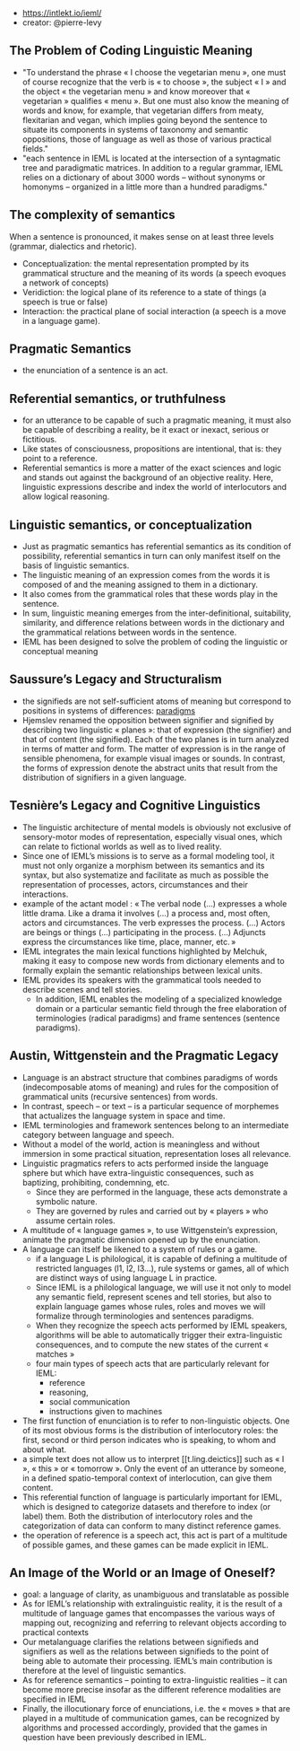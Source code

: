 
- https://intlekt.io/ieml/
- creator: @pierre-levy

## The Problem of Coding Linguistic Meaning

- "To understand the phrase « I choose the vegetarian menu », one must of course recognize that the verb is « to choose », the subject « I » and the object « the vegetarian menu » and know moreover that « vegetarian » qualifies « menu ». But one must also know the meaning of words and know, for example, that vegetarian differs from meaty, flexitarian and vegan, which implies going beyond the sentence to situate its components in systems of taxonomy and semantic oppositions, those of language as well as those of various practical fields."
- "each sentence in IEML is located at the intersection of a syntagmatic tree and paradigmatic matrices. In addition to a regular grammar, IEML relies on a dictionary of about 3000 words – without synonyms or homonyms – organized in a little more than a hundred paradigms."

## The complexity of semantics

When a sentence is pronounced, it makes sense on at least three levels (grammar, dialectics and rhetoric).

-   Conceptualization: the mental representation prompted by its grammatical structure and the meaning of its words (a speech evoques a network of concepts)
-   Veridiction: the logical plane of its reference to a state of things (a speech is true or false)
-   Interaction: the practical plane of social interaction (a speech is a move in a language game).

## Pragmatic Semantics   

- the enunciation of a sentence is an act.

## Referential semantics, or truthfulness

- for an utterance to be capable of such a pragmatic meaning, it must also be capable of describing a reality, be it exact or inexact, serious or fictitious. 
- Like states of consciousness, propositions are intentional, that is: they point to a reference.
- Referential semantics is more a matter of the exact sciences and logic and stands out against the background of an objective reality. Here, linguistic expressions describe and index the world of interlocutors and allow logical reasoning.

## Linguistic semantics, or conceptualization

- Just as pragmatic semantics has referential semantics as its condition of possibility, referential semantics in turn can only manifest itself on the basis of linguistic semantics.
- The linguistic meaning of an expression comes from the words it is composed of and the meaning assigned to them in a dictionary. 
- It also comes from the grammatical roles that these words play in the sentence. 
- In sum, linguistic meaning emerges from the inter-definitional, suitability, similarity, and difference relations between words in the dictionary and the grammatical relations between words in the sentence.
- IEML has been designed to solve the problem of coding the linguistic or conceptual meaning


## Saussure’s Legacy and Structuralism

- the signifieds are not self-sufficient atoms of meaning but correspond to positions in systems of differences: [paradigms](https://intlekt.io/ieml-paradigms/)
- Hjemslev renamed the opposition between signifier and signified by describing two linguistic « planes »: that of expression (the signifier) and that of content (the signified). Each of the two planes is in turn analyzed in terms of matter and form. The matter of expression is in the range of sensible phenomena, for example visual images or sounds. In contrast, the forms of expression denote the abstract units that result from the distribution of signifiers in a given language.

## Tesnière’s Legacy and Cognitive Linguistics

- The linguistic architecture of mental models is obviously not exclusive of sensory-motor modes of representation, especially visual ones, which can relate to fictional worlds as well as to lived reality.
- Since one of IEML’s missions is to serve as a formal modeling tool, it must not only organize a morphism between its semantics and its syntax, but also systematize and facilitate as much as possible the representation of processes, actors, circumstances and their interactions.
- example of the actant model : « The verbal node (…) expresses a whole little drama. Like a drama it involves (…) a process and, most often, actors and circumstances. The verb expresses the process. (…) Actors are beings or things (…) participating in the process. (…) Adjuncts express the circumstances like time, place, manner, etc. »
- IEML integrates the main lexical functions highlighted by Melchuk, making it easy to compose new words from dictionary elements and to formally explain the semantic relationships between lexical units.
- IEML provides its speakers with the grammatical tools needed to describe scenes and tell stories.
  - In addition, IEML enables the modeling of a specialized knowledge domain or a particular semantic field through the free elaboration of terminologies (radical paradigms) and frame sentences (sentence paradigms).

## Austin, Wittgenstein and the Pragmatic Legacy

- Language is an abstract structure that combines paradigms of words (indecomposable atoms of meaning) and rules for the composition of grammatical units (recursive sentences) from words. 
- In contrast, speech – or text – is a particular sequence of morphemes that actualizes the language system in space and time.
- IEML terminologies and framework sentences belong to an intermediate category between language and speech.
- Without a model of the world, action is meaningless and without immersion in some practical situation, representation loses all relevance.
- Linguistic pragmatics refers to acts performed inside the language sphere but which have extra-linguistic consequences, such as baptizing, prohibiting, condemning, etc.
  - Since they are performed in the language, these acts demonstrate a symbolic nature. 
  - They are governed by rules and carried out by « players » who assume certain roles.
- A multitude of « language games », to use Wittgenstein’s expression, animate the pragmatic dimension opened up by the enunciation.
- A language can itself be likened to a system of rules or a game.
  - if a language L is philological, it is capable of defining a multitude of restricted languages (l1, l2, l3…), rule systems or games, all of which are distinct ways of using language L in practice.
  - Since IEML is a philological language, we will use it not only to model any semantic field, represent scenes and tell stories, but also to explain language games whose rules, roles and moves we will formalize through terminologies and sentences paradigms.
  - When they recognize the speech acts performed by IEML speakers, algorithms will be able to automatically trigger their extra-linguistic consequences, and to compute the new states of the current « matches »
  - four main types of speech acts that are particularly relevant for IEML: 
    - reference
    - reasoning, 
    - social communication
    - instructions given to machines
- The first function of enunciation is to refer to non-linguistic objects. One of its most obvious forms is the distribution of interlocutory roles: the first, second or third person indicates who is speaking, to whom and about what.
- a simple text does not allow us to interpret [[t.ling.deictics]] such as « I », « this » or « tomorrow ». Only the event of an utterance by someone, in a defined spatio-temporal context of interlocution, can give them content.
- This referential function of language is particularly important for IEML, which is designed to categorize datasets and therefore to index (or label) them. Both the distribution of interlocutory roles and the categorization of data can conform to many distinct reference games.
- the operation of reference is a speech act, this act is part of a multitude of possible games, and these games can be made explicit in IEML.

## An Image of the World or an Image of Oneself?

- goal: a language of clarity, as unambiguous and translatable as possible
- As for IEML’s relationship with extralinguistic reality, it is the result of a multitude of language games that encompasses the various ways of mapping out, recognizing and referring to relevant objects according to practical contexts
- Our metalanguage clarifies the relations between signifieds and signifiers as well as the relations between signifieds to the point of being able to automate their processing. IEML’s main contribution is therefore at the level of linguistic semantics.
- As for reference semantics – pointing to extra-linguistic realities – it can become more precise insofar as the different reference modalities are specified in IEML
- Finally, the illocutionary force of enunciations, i.e. the « moves » that are played in a multitude of communication games, can be recognized by algorithms and processed accordingly, provided that the games in question have been previously described in IEML.

